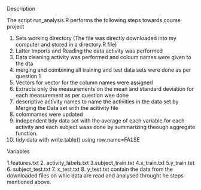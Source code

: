 Description

The script run_analysis.R performs the following  steps towards course project
1. Sets working directory (The file was directly downloaded into my computer and stored in a directory.R file)
2. Latter Imports and Reading the data activity was performed 
3. Data cleaning activity was performed and coloum names were given to the dta 
4. merging and combining all  training and test data sets were done as per question 1
5. Vectors for vector for the column names  were assigned 
6. Extracts only the measurements on the mean and standard deviation for each measurement as per question wee done 
7. descriptive activity names to name the activities in the data set by Merging the Data set with the acitivity file
8. colomnames were updated 
8. independent tidy data set with the average of each variable for each activity and each subject waas done by summarizing theough aggregate function.
9. tidy data with write.table() using row.name=FALSE

Variables

1.features.txt
2. activity_labels.txt
3.subject_train.txt
4.x_train.txt
5.y_train.txt
6. subject_test.txt
7. x_test.txt
8. y_test.txt
contain the data from the downloaded files on whic data are read and analysed throught he steps mentioned above.
